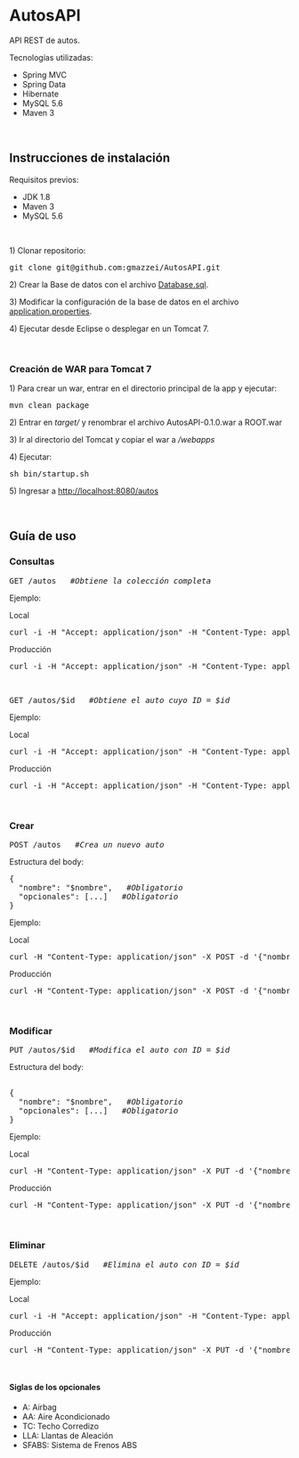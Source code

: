 # AutosAPI
API REST de autos.
<br/>

<p>Tecnologías utilizadas:</p>
<ul>
<li>Spring MVC</li>
<li>Spring Data</li>
<li>Hibernate</li>
<li>MySQL 5.6</li>
<li>Maven 3</li>
</ul>
<br/>

## Instrucciones de instalación

<p>Requisitos previos:</p>
<ul>
<li>JDK 1.8</li>
<li>Maven 3</li>
<li>MySQL 5.6</li>
</ul>
</br>

<p>1) Clonar repositorio:</p>
<pre>
git clone git@github.com:gmazzei/AutosAPI.git
</pre>

<p>2) Crear la Base de datos con el archivo <a href="https://github.com/gmazzei/AutosAPI/blob/development/Database.sql">Database.sql</a>.</p>

<p>3) Modificar la configuración de la base de datos en el archivo <a href="https://github.com/gmazzei/AutosAPI/blob/development/src/main/resources/application.properties#L3-L5">application.properties</a>.</p>

<p>4) Ejecutar desde Eclipse o desplegar en un Tomcat 7.</p>
<br/>

### Creación de WAR para Tomcat 7
<p>1) Para crear un war, entrar en el directorio principal de la app y ejecutar:</p>
<pre>
mvn clean package
</pre>
<p>2) Entrar en <i>target/</i> y renombrar el archivo AutosAPI-0.1.0.war a ROOT.war</p>
<p>3) Ir al directorio del Tomcat y copiar el war a <i>/webapps</i></p>
<p>4) Ejecutar:</p>
<pre>
sh bin/startup.sh
</pre>
<p>5) Ingresar a <a href="http://localhost:8080/autos">http://localhost:8080/autos</a></p>

<br/>

## Guía de uso

### Consultas
<pre>GET /autos   <i>#Obtiene la colección completa</i></pre>

Ejemplo:
<br/>
<p>Local</p>
<pre>
curl -i -H "Accept: application/json" -H "Content-Type: application/json" -X GET "http://localhost:8080/autos" 
</pre>
<p>Producción</p>
<pre>
curl -i -H "Accept: application/json" -H "Content-Type: application/json" -X GET "http://autos-gmazzei.rhcloud.com/autos" 
</pre>

<br/>
<pre>GET /autos/$id   <i>#Obtiene el auto cuyo ID = $id</i></pre>

Ejemplo:
<br/>
<p>Local</p>
<pre>
curl -i -H "Accept: application/json" -H "Content-Type: application/json" -X GET "http://localhost:8080/autos/1"
</pre>
<p>Producción</p>
<pre>
curl -i -H "Accept: application/json" -H "Content-Type: application/json" -X GET "http://autos-gmazzei.rhcloud.com/autos/1"
</pre>

<br/>

### Crear
<pre>POST /autos   <i>#Crea un nuevo auto</i></pre>
<p>Estructura del body:</p>
<pre>
{
  "nombre": "$nombre",   <i>#Obligatorio</i>
  "opcionales": [...]   <i>#Obligatorio</i>
}
</pre>

Ejemplo:
<br/>
<p>Local</p>
<pre>
curl -H "Content-Type: application/json" -X POST -d '{"nombre":"sedan", "opcionales": ["AA","A","TC","SFABS","LLA"]}' "http://localhost:8080/autos"
</pre>
<p>Producción</p>
<pre>
curl -H "Content-Type: application/json" -X POST -d '{"nombre":"sedan", "opcionales": ["AA","A","TC","SFABS","LLA"]}' "http://autos-gmazzei.rhcloud.com/autos"
</pre>

<br/>

### Modificar
<pre>PUT /autos/$id   <i>#Modifica el auto con ID = $id</i></pre>
<p>Estructura del body:</p>
<pre> 
{
  "nombre": "$nombre",   <i>#Obligatorio</i>
  "opcionales": [...]   <i>#Obligatorio</i>
}
</pre>

Ejemplo:
<br/>
<p>Local</p>
<pre>
curl -H "Content-Type: application/json" -X PUT -d '{"nombre":"sedan", "opcionales": ["AA","A","TC","SFABS","LLA"]}' "http://localhost:8080/autos/1"
</pre>
<p>Producción</p>
<pre>
curl -H "Content-Type: application/json" -X PUT -d '{"nombre":"sedan", "opcionales": ["AA","A","TC","SFABS","LLA"]}' "http://autos-gmazzei.rhcloud.com/autos/1"
</pre>

<br/>


### Eliminar
<pre>DELETE /autos/$id   <i>#Elimina el auto con ID = $id</i></pre>
Ejemplo:
<br/>
<p>Local</p>
<pre>
curl -i -H "Accept: application/json" -H "Content-Type: application/json" -X DELETE "http://localhost:8080/autos/1"
</pre>
<p>Producción</p>
<pre>
curl -H "Content-Type: application/json" -X PUT -d '{"nombre":"sedan", "opcionales": ["AA","A","TC","SFABS","LLA"]}' "http://autos-gmazzei.rhcloud.com/autos/1"
</pre>

<br/>

#### Siglas de los opcionales
<ul>
<li>A: Airbag</li>
<li>AA: Aire Acondicionado</li>
<li>TC: Techo Corredizo</li>
<li>LLA: Llantas de Aleación</li>
<li>SFABS: Sistema de Frenos ABS</li>
</ul>
